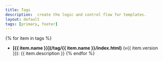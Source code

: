 ```yaml
---
title: Tags
description:  create the logic and control flow for templates.
layout: default
tags: [primary, footer]
---
```

{% for item in tags %}
- **[{{ item.name }}](/tag/{{ item.name }}/index.html)** (v{{ item.version }}): {{ item.description }}
{% endfor %}